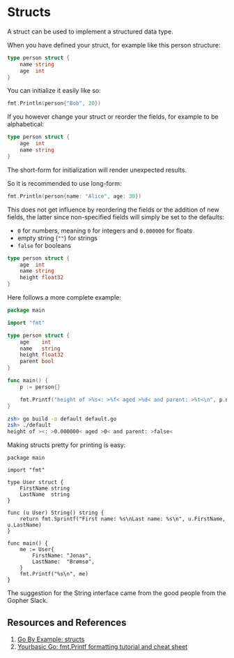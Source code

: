# Structs

A struct can be used to implement a structured data type.

When you have defined your struct, for example like this person structure:

```go
type person struct {
    name string
    age  int
}
```

You can initialize it easily like so:

```go
fmt.Println(person{"Bob", 20})
```

If you however change your struct or reorder the fields, for example to be alphabetical:

```go
type person struct {
    age  int
    name string
}
```

The short-form for initialization will render unexpected results.

So it is recommended to use long-form:

```go
fmt.Println(person{name: "Alice", age: 30})
```

This does not get influence by reordering the fields or the addition of new fields, the latter since non-specified fields will simply be set to the defaults:

- `0` for numbers, meaning `0` for integers and `0.000000` for floats
- empty string (`""`) for strings
- `false` for booleans

```go
type person struct {
    age  int
    name string
    height float32
}
```

Here follows a more complete example:

```go
package main

import "fmt"

type person struct {
    age    int
    name   string
    height float32
    parent bool
}

func main() {
    p := person{}

    fmt.Printf("height of >%s<: >%f< aged >%d< and parent: >%t<\n", p.name, p.height, p.age, p.parent)
}
```

```zsh
zsh> go build -o default default.go
zsh> ./default
height of ><: >0.000000< aged >0< and parent: >false<
```

Making structs pretty for printing is easy:

```
package main

import "fmt"

type User struct {
    FirstName string
    LastName  string
}

func (u User) String() string {
    return fmt.Sprintf("First name: %s\nLast name: %s\n", u.FirstName, u.LastName)
}

func main() {
    me := User{
        FirstName: "Jonas",
        LastName:  "Brømsø",
    }
    fmt.Printf("%s\n", me)
}
```

The suggestion for the String interface came from the good people from the Gopher Slack.

## Resources and References

1. [Go By Example: structs](https://gobyexample.com/structs)
2. [Yourbasic Go: fmt.Printf formatting tutorial and cheat sheet](https://yourbasic.org/golang/fmt-printf-reference-cheat-sheet/)
